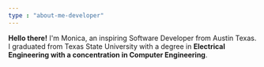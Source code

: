 ```yaml
---
type : "about-me-developer"
---
```


**Hello there!** I'm Monica, an inspiring Software Developer from Austin Texas. I graduated from Texas State University with a degree in **Electrical Engineering with a concentration in Computer Engineering**. 




